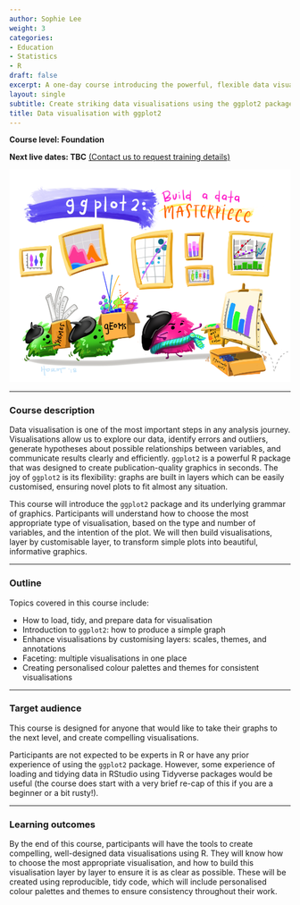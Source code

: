 ```yaml
---
author: Sophie Lee
weight: 3
categories:
- Education
- Statistics
- R
draft: false
excerpt: A one-day course introducing the powerful, flexible data visualisation package, ggplot2. Create compelling visualisations that can be used to explore data, generate hypotheses, and communicate results.
layout: single
subtitle: Create striking data visualisations using the ggplot2 package
title: Data visualisation with ggplot2
---
```


**Course level: Foundation**

**Next live dates: TBC** [(Contact us to request training details)](/contact)

![Illustration by Alison Horst](ggplot_cartoon.png)

---

### Course description

Data visualisation is one of the most important steps in any analysis journey. Visualisations allow us to explore our data, identify errors and outliers, generate hypotheses about possible relationships between variables, and communicate results clearly and efficiently. `ggplot2` is a powerful R package that was designed to create publication-quality graphics in seconds. The joy of `ggplot2` is its flexibility: graphs are built in layers which can be easily customised, ensuring novel plots to fit almost any situation. 

This course will introduce the `ggplot2` package and its underlying grammar of graphics. Participants will understand how to choose the most appropriate type of visualisation, based on the type and number of variables, and the intention of the plot. We will then build visualisations, layer by customisable layer, to transform simple plots into beautiful, informative graphics. 

---

### Outline

Topics covered in this course include:

- How to load, tidy, and prepare data for visualisation
- Introduction to `ggplot2`: how to produce a simple graph
- Enhance visualisations by customising layers: scales, themes, and annotations
- Faceting: multiple visualisations in one place
- Creating personalised colour palettes and themes for consistent visualisations

--- 

### Target audience
This course is designed for anyone that would like to take their graphs to the next level, and create compelling visualisations. 

Participants are not expected to be experts in R or have any prior experience of using the `ggplot2` package. However, some  experience of loading and tidying data in RStudio using Tidyverse packages would be useful (the course does start with a very brief re-cap of this if you are a beginner or a bit rusty!).

---

### Learning outcomes
By the end of this course, participants will have the tools to create compelling, well-designed data visualisations using R. They will know how to choose the most appropriate visualisation, and how to build this visualisation layer by layer to ensure it is as clear as possible. These will be created using reproducible, tidy code, which will include personalised colour palettes and themes to ensure consistency throughout their work.